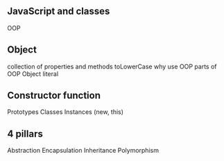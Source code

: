 ## JavaScript and classes

OOP

## Object
collection of properties and methods
toLowerCase
why use OOP
parts of OOP
Object literal

## Constructor function
Prototypes
Classes
Instances (new, this)
## 4 pillars
Abstraction Encapsulation Inheritance Polymorphism
